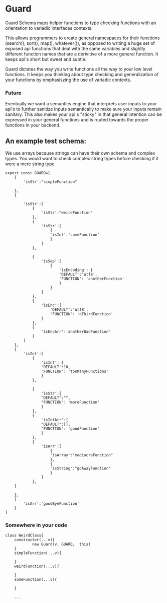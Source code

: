 # Guard
Guard Schema maps helper functions to type checking functions with an orientation to variadic interfaces contexts.

This allows programmers to create general namespaces for their functions (search(), sort(), map(), whatever()), as opposed to writing a huge set of exposed api functions that deal with the same variables and slightly different function names that are a derivitive of a more general function. It keeps api's short but sweet and subtle.

Guard dictates the way you write functions all the way to your low level functions. It keeps you thinking about type checking and generalization of your functions by emphasiszing the use of variadic contexts.

### Future
Eventually we want a semantics engine that interprets user inputs to your api's to further sanitize inputs semantically to make sure your inputs remain sanitary. This also makes your api's "sticky" in that general intention can be expressed in your general functions and is routed towards the proper functions in your backend.

## An example test schema:
We use arrays because strings can have their own schema and complex types. You would want to check complex string types before checking if it were a mere string type



	export const GUARD=[
	    {
		    'isStr':"simpleFunction"

	    },
	    {

		    'isStr':[
			    {
				    'isStr':"weirdFunction"
			    },
			    {
				    'isStr':[
					    {
						'isInt':'someFunction'
					    }
				    ]
			    },

			    {
				    'isSep':[
					    {
						    'isEncoding': {
							'DEFAULT':'utf8',
							'FUNCTION': 'anotherFunction'
						    }    
					    }
				    ]
			    }, 
			    {
				    'isEnc':{
					    'DEFAULT':'utf8',
					    'FUNCTION': 'aThirdFunction'
				    }
			    },
			    {
				    'isEncArr':'anotherBadFunction'
			    }   
		    ]
	    },
	    {
		    'isInt':[
			    {
				    'isInt': {
					'DEFAULT':10,
					'FUNCTION': 'tooManyFunctions'
				    }    
			    },

			    {
				    'isStr':{
					"DEFAULT":"",
					"FUNCTION": 'moreFunction'
				    }
			    },
			    {
				    'isIntArr':{
					"DEFAULT":[],
					"FUNCTION": 'goodFunction'
				    }
			    },
			    {
				    'isArr':[
					    {
						'isArray':"mediocreFunction"
					    },
					    {
						'isString':"goAwayFunction"
					    }
				    ]
			    },
		]

	    },
	    {
		    'isArr':'goodByeFunction' 
	    }
	]


### Somewhere in your code

	class WeirdClass{
		constructor(...v){
		        new Guard(v, GUARD,  this)
		}
		simpleFunction(...v){
		
		}
		weirdFunction(...v){
		
		}
		someFunction(...v){
		
		}
		
		...
	
